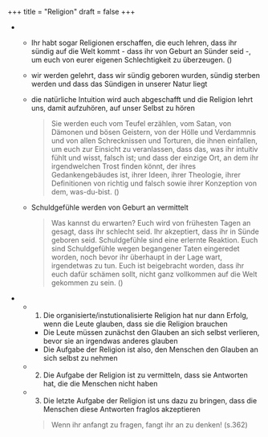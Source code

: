 +++
title = "Religion"
draft = false
+++

-   -   Ihr habt sogar Religionen erschaffen, die euch lehren, dass ihr sündig auf die Welt kommt - dass ihr von Geburt an Sünder seid -, um euch von eurer eigenen Schlechtigkeit zu überzeugen. ()

    -   wir werden gelehrt, dass wir sündig geboren wurden, sündig sterben werden und dass das Sündigen in unserer Natur liegt

    -   die natürliche Intuition wird auch abgeschafft und die Religion lehrt uns, damit aufzuhören, auf unser Selbst zu hören

        > Sie werden euch vom Teufel erzählen, vom Satan, von Dämonen und bösen Geistern, von der Hölle und Verdammnis und von allen Schrecknissen und Torturen, die ihnen einfallen, um euch zur Einsicht zu veranlassen, dass das, was ihr intuitiv fühlt und wisst, falsch ist; und dass der einzige Ort, an dem ihr irgendwelchen Trost finden könnt, der ihres Gedankengebäudes ist, ihrer Ideen, ihrer Theologie, ihrer Definitionen von richtig und falsch sowie ihrer Konzeption von dem, was-du-bist. ()

    -   Schuldgefühle werden von Geburt an vermittelt

        > Was kannst du erwarten? Euch wird von frühesten Tagen an gesagt, dass ihr schlecht seid. Ihr akzeptiert, dass ihr in Sünde geboren seid. Schuldgefühle sind eine erlernte Reaktion. Euch sind Schuldgefühle wegen begangener Taten eingeredet worden, noch bevor ihr überhaupt in der Lage wart, irgendetwas zu tun. Euch ist beigebracht worden, dass ihr euch dafür schämen sollt, nicht ganz vollkommen auf die Welt gekommen zu sein. ()

-   -   1) Die organisierte/instutionalisierte Religion hat nur dann Erfolg, wenn die Leute glauben, dass sie die Religion brauchen
        -   Die Leute müssen zunächst den Glauben an sich selbst verlieren, bevor sie an irgendwas anderes glauben
        -   Die Aufgabe der Religion ist also, den Menschen den Glauben an sich selbst zu nehmen

    -   2) Die Aufgabe der Religion ist zu vermitteln, dass sie Antworten hat, die die Menschen nicht haben

    -   3) Die letzte Aufgabe der Religion ist uns dazu zu bringen, dass die Menschen diese Antworten fraglos akzeptieren

        > Wenn ihr anfangt zu fragen, fangt ihr an zu denken! (s.362)
